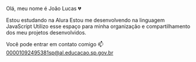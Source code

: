 Olá, meu nome é João Lucas 💔

Estou estudando na Alura
Estou me desenvolvendo na linguagem JavaScript
Utilizo esse espaço para minha organização e compartilhamento dos meu projetos desenvolvidos.

Você pode entrar em contato comigo 📫
00001092495381sp@al.educacao.sp.gov.br
